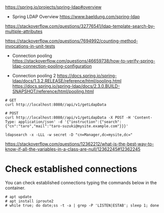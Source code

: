 
https://spring.io/projects/spring-ldap#overview

* Spring LDAP Overview
https://www.baeldung.com/spring-ldap


https://stackoverflow.com/questions/32776541/ldap-template-search-by-multiple-attributes



https://stackoverflow.com/questions/7694992/counting-method-invocations-in-unit-tests

* Connection pooling
https://stackoverflow.com/questions/46659738/how-to-verify-spring-ldap-connection-pooling-configuration
  
* Connection pooling 2
https://docs.spring.io/spring-ldap/docs/1.3.2.RELEASE/reference/html/pooling.html
https://docs.spring.io/spring-ldap/docs/2.3.0.BUILD-SNAPSHOT/reference/html/pooling.html


```
# GET
curl http://localhost:8080//api/v1/getLdapData

# POST
curl http://localhost:8080//api/v1/getLdapData -X POST -H 'Content-Type: application/json' -d '{"instruction":{"search":{"cn":"taro","mail":"taro-suzuki@mysite.example.com"}}}'
```

```
ldapsearch -x -LLL -w secret -D "cn=Manager,dc=mysite,dc="
```

https://stackoverflow.com/questions/12362212/what-is-the-best-way-to-know-if-all-the-variables-in-a-class-are-null/12362245#12362245

# Check established connections
You can check established connections typing the commands below in the container.
```
# apt update
# apt install iproute2
# while true; do date;ss -t -a | grep -P 'LISTEN|ESTAB'; sleep 1; done
```

